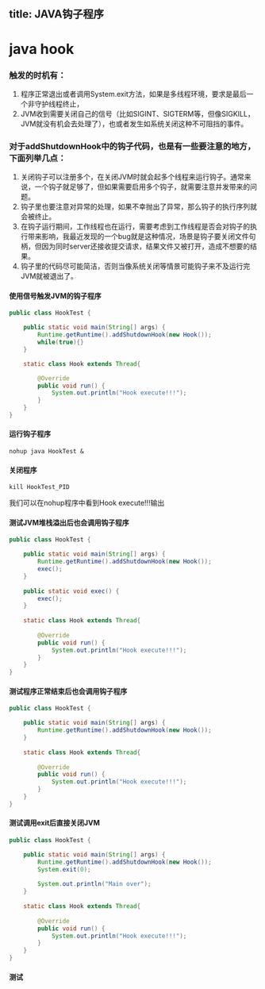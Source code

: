 title: JAVA钩子程序
---
# java hook

### 触发的时机有：
1. 程序正常退出或者调用System.exit方法，如果是多线程环境，要求是最后一个非守护线程终止，
2. JVM收到需要关闭自己的信号（比如SIGINT、SIGTERM等，但像SIGKILL，JVM就没有机会去处理了），也或者发生如系统关闭这种不可阻挡的事件。

### 对于addShutdownHook中的钩子代码，也是有一些要注意的地方，下面列举几点：
1. 关闭钩子可以注册多个，在关闭JVM时就会起多个线程来运行钩子。通常来说，一个钩子就足够了，但如果需要启用多个钩子，就需要注意并发带来的问题。
2. 钩子里也要注意对异常的处理，如果不幸抛出了异常，那么钩子的执行序列就会被终止。
3. 在钩子运行期间，工作线程也在运行，需要考虑到工作线程是否会对钩子的执行带来影响，我最近发现的一个bug就是这种情况，场景是钩子要关闭文件句柄，但因为同时server还接收提交请求，结果文件又被打开，造成不想要的结果。
4. 钩子里的代码尽可能简洁，否则当像系统关闭等情景可能钩子来不及运行完JVM就被退出了。

#### 使用信号触发JVM的钩子程序
```java
public class HookTest {

	public static void main(String[] args) {
		Runtime.getRuntime().addShutdownHook(new Hook());
		while(true){}
	}

	static class Hook extends Thread{

		@Override
		public void run() {
			System.out.println("Hook execute!!!");
		}
	}
}
```

#### 运行钩子程序
```
nohup java HookTest &
```
#### 关闭程序
```
kill HookTest_PID
```
我们可以在nohup程序中看到Hook execute!!!输出


#### 测试JVM堆栈溢出后也会调用钩子程序
```java
public class HookTest {

	public static void main(String[] args) {
		Runtime.getRuntime().addShutdownHook(new Hook());
		exec();
	}
	
	public static void exec() {
		exec();
	}
	
	static class Hook extends Thread{
		
		@Override
		public void run() {
			System.out.println("Hook execute!!!");
		}
	}
}
```

#### 测试程序正常结束后也会调用钩子程序
```java
public class HookTest {

	public static void main(String[] args) {
		Runtime.getRuntime().addShutdownHook(new Hook());
	}
	
	static class Hook extends Thread{
		
		@Override
		public void run() {
			System.out.println("Hook execute!!!");
		}
	}
}
```

#### 测试调用exit后直接关闭JVM
```java
public class HookTest {

	public static void main(String[] args) {
		Runtime.getRuntime().addShutdownHook(new Hook());
		System.exit(0);
		
		System.out.println("Main over");
	}
	
	static class Hook extends Thread{
		
		@Override
		public void run() {
			System.out.println("Hook execute!!!");
		}
	}
}
```

#### 测试
```java

```